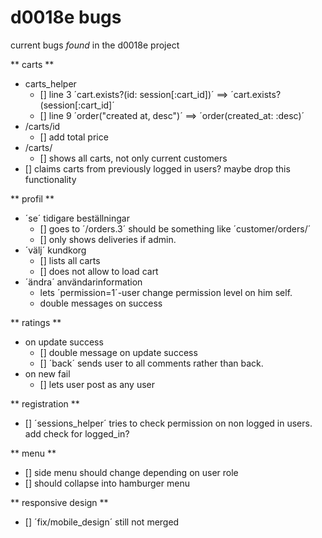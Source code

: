 # d0018e bugs

current bugs *found* in the d0018e project

** carts **
  - carts_helper
    - [] line 3 ´cart.exists?(id: session[:cart_id])´ ==> ´cart.exists?(session[:cart_id]´
    - [] line 9 ´order("created at, desc")´           ==> ´order(created_at: :desc)´ 
  - /carts/id
    - [] add total price
  - /carts/
    - [] shows all carts, not only current customers
  - [] claims carts from previously logged in users? maybe drop this functionality

** profil **
  - ´se´ tidigare beställningar
    - [] goes to ´/orders.3´ should be something like ´customer/orders/´
    - [] only shows deliveries if admin.
  - ´välj´ kundkorg
    - [] lists all carts
    - [] does not allow to load cart
  - ´ändra´ användarinformation
    - lets ´permission=1´-user change permission level on him self.
    - double messages on success

** ratings **
  - on update success
    - [] double message on update success
    - [] ´back´ sends user to all comments rather than back.
  - on new fail
    - [] lets user post as any user

** registration **
  - [] ´sessions_helper´ tries to check permission on non logged in users. add check for logged_in?

** menu **
  - [] side menu should change depending on user role
  - [] should collapse into hamburger menu

** responsive design **
  - [] ´fix/mobile_design´ still not merged
